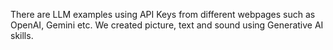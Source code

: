 There are LLM examples using API Keys from different webpages such as OpenAI, Gemini etc. We created picture, text and sound using Generative AI skills.
